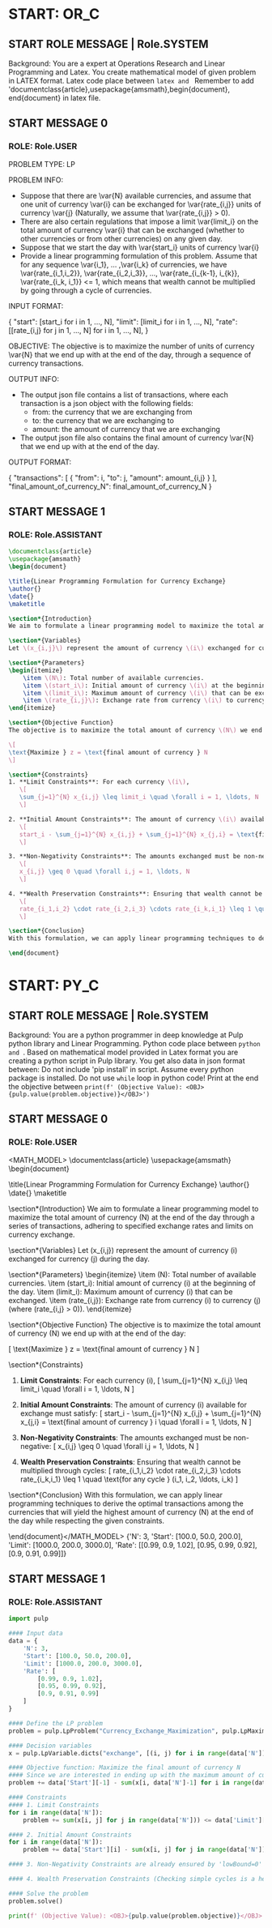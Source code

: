 # START: OR_C 
## START ROLE MESSAGE | Role.SYSTEM 
Background: You are a expert at Operations Research and Linear Programming and Latex. You create mathematical model of given problem in LATEX format. Latex code place between ```latex and ``` Remember to add 'documentclass{article},usepackage{amsmath},begin{document}, end{document} in latex file. 
## START MESSAGE 0 
### ROLE: Role.USER
<DESCRIPTION>
PROBLEM TYPE: LP

PROBLEM INFO: 

- Suppose that there are \var{N} available currencies, and assume that one unit of currency \var{i} can be exchanged for \var{rate_{i,j}} units of currency \var{j} (Naturally, we assume that \var{rate_{i,j}} > 0).
- There are also certain regulations that impose a limit \var{limit_i} on the total amount of currency \var{i} that can be exchanged (whether to other currencies or from other currencies) on any given day.
- Suppose that we start the day with \var{start_i} units of currency \var{i}
- Provide a linear programming formulation of this problem. Assume that for any sequence \var{i_1}, … ,\var{i_k} of currencies, we have \var{rate_{i_1,i_2}}, \var{rate_{i_2,i_3}}, ..., \var{rate_{i_{k-1}, i_{k}}, \var{rate_{i_k, i_1}} <= 1, which means that wealth cannot be multiplied by going through a cycle of currencies.

INPUT FORMAT: 

{
    "start": [start_i for i in 1, ..., N],
    "limit": [limit_i for i in 1, ..., N],
    "rate": [[rate_{i,j} for j in 1, ..., N] for i in 1, ..., N],
}

OBJECTIVE: The objective is to maximize the number of units of currency \var{N} that we end up with at the end of the day, through a sequence of currency transactions.

OUTPUT INFO: 

- The output json file contains a list of transactions, where each transaction is a json object with the following fields:
    - from: the currency that we are exchanging from
    - to: the currency that we are exchanging to
    - amount: the amount of currency that we are exchanging
- The output json file also contains the final amount of currency \var{N} that we end up with at the end of the day.

OUTPUT FORMAT: 

{
    "transactions": [
        {
            "from": i,
            "to": j,
            "amount": amount_{i,j}
        }
    ],
    "final_amount_of_currency_N": final_amount_of_currency_N
}
</DESCRIPTION>


## START MESSAGE 1 
### ROLE: Role.ASSISTANT
```latex
\documentclass{article}
\usepackage{amsmath}
\begin{document}

\title{Linear Programming Formulation for Currency Exchange}
\author{}
\date{}
\maketitle

\section*{Introduction}
We aim to formulate a linear programming model to maximize the total amount of currency \(N\) at the end of the day through a series of transactions, adhering to specified exchange rates and limits on currency exchange.

\section*{Variables}
Let \(x_{i,j}\) represent the amount of currency \(i\) exchanged for currency \(j\) during the day.

\section*{Parameters}
\begin{itemize}
    \item \(N\): Total number of available currencies.
    \item \(start_i\): Initial amount of currency \(i\) at the beginning of the day.
    \item \(limit_i\): Maximum amount of currency \(i\) that can be exchanged.
    \item \(rate_{i,j}\): Exchange rate from currency \(i\) to currency \(j\) (where \(rate_{i,j} > 0\)).
\end{itemize}

\section*{Objective Function}
The objective is to maximize the total amount of currency \(N\) we end up with at the end of the day:

\[
\text{Maximize } z = \text{final amount of currency } N
\]

\section*{Constraints}
1. **Limit Constraints**: For each currency \(i\),
   \[
   \sum_{j=1}^{N} x_{i,j} \leq limit_i \quad \forall i = 1, \ldots, N
   \]

2. **Initial Amount Constraints**: The amount of currency \(i\) available for exchange must satisfy:
   \[
   start_i - \sum_{j=1}^{N} x_{i,j} + \sum_{j=1}^{N} x_{j,i} = \text{final amount of currency } i \quad \forall i = 1, \ldots, N
   \]

3. **Non-Negativity Constraints**: The amounts exchanged must be non-negative:
   \[
   x_{i,j} \geq 0 \quad \forall i,j = 1, \ldots, N
   \]

4. **Wealth Preservation Constraints**: Ensuring that wealth cannot be multiplied through cycles:
   \[
   rate_{i_1,i_2} \cdot rate_{i_2,i_3} \cdots rate_{i_k,i_1} \leq 1 \quad \text{for any cycle } (i_1, i_2, \ldots, i_k)
   \]

\section*{Conclusion}
With this formulation, we can apply linear programming techniques to derive the optimal transactions among the currencies that will yield the highest amount of currency \(N\) at the end of the day while respecting the given constraints.

\end{document}
```

# START: PY_C 
## START ROLE MESSAGE | Role.SYSTEM 
Background: You are a python programmer in deep knowledge at Pulp python library and Linear Programming. Python code place between ```python and ```. Based on mathematical model provided in Latex format you are creating a python script in Pulp library. You get also data in json format between: <DATA></DATA> Do not include 'pip install' in script. Assume every python package is installed. Do not use `while` loop in python code! Print at the end the objective between <OBJ></OBJ> `print(f' (Objective Value): <OBJ>{pulp.value(problem.objective)}</OBJ>')` 
## START MESSAGE 0 
### ROLE: Role.USER
<MATH_MODEL>
\documentclass{article}
\usepackage{amsmath}
\begin{document}

\title{Linear Programming Formulation for Currency Exchange}
\author{}
\date{}
\maketitle

\section*{Introduction}
We aim to formulate a linear programming model to maximize the total amount of currency \(N\) at the end of the day through a series of transactions, adhering to specified exchange rates and limits on currency exchange.

\section*{Variables}
Let \(x_{i,j}\) represent the amount of currency \(i\) exchanged for currency \(j\) during the day.

\section*{Parameters}
\begin{itemize}
    \item \(N\): Total number of available currencies.
    \item \(start_i\): Initial amount of currency \(i\) at the beginning of the day.
    \item \(limit_i\): Maximum amount of currency \(i\) that can be exchanged.
    \item \(rate_{i,j}\): Exchange rate from currency \(i\) to currency \(j\) (where \(rate_{i,j} > 0\)).
\end{itemize}

\section*{Objective Function}
The objective is to maximize the total amount of currency \(N\) we end up with at the end of the day:

\[
\text{Maximize } z = \text{final amount of currency } N
\]

\section*{Constraints}
1. **Limit Constraints**: For each currency \(i\),
   \[
   \sum_{j=1}^{N} x_{i,j} \leq limit_i \quad \forall i = 1, \ldots, N
   \]

2. **Initial Amount Constraints**: The amount of currency \(i\) available for exchange must satisfy:
   \[
   start_i - \sum_{j=1}^{N} x_{i,j} + \sum_{j=1}^{N} x_{j,i} = \text{final amount of currency } i \quad \forall i = 1, \ldots, N
   \]

3. **Non-Negativity Constraints**: The amounts exchanged must be non-negative:
   \[
   x_{i,j} \geq 0 \quad \forall i,j = 1, \ldots, N
   \]

4. **Wealth Preservation Constraints**: Ensuring that wealth cannot be multiplied through cycles:
   \[
   rate_{i_1,i_2} \cdot rate_{i_2,i_3} \cdots rate_{i_k,i_1} \leq 1 \quad \text{for any cycle } (i_1, i_2, \ldots, i_k)
   \]

\section*{Conclusion}
With this formulation, we can apply linear programming techniques to derive the optimal transactions among the currencies that will yield the highest amount of currency \(N\) at the end of the day while respecting the given constraints.

\end{document}</MATH_MODEL>
<DATA>
{'N': 3, 'Start': [100.0, 50.0, 200.0], 'Limit': [1000.0, 200.0, 3000.0], 'Rate': [[0.99, 0.9, 1.02], [0.95, 0.99, 0.92], [0.9, 0.91, 0.99]]}</DATA>


## START MESSAGE 1 
### ROLE: Role.ASSISTANT
```python
import pulp

#### Input data
data = {
    'N': 3, 
    'Start': [100.0, 50.0, 200.0], 
    'Limit': [1000.0, 200.0, 3000.0], 
    'Rate': [
        [0.99, 0.9, 1.02], 
        [0.95, 0.99, 0.92], 
        [0.9, 0.91, 0.99]
    ]
}

#### Define the LP problem
problem = pulp.LpProblem("Currency_Exchange_Maximization", pulp.LpMaximize)

#### Decision variables
x = pulp.LpVariable.dicts("exchange", [(i, j) for i in range(data['N']) for j in range(data['N'])], lowBound=0, cat='Continuous')

#### Objective function: Maximize the final amount of currency N
#### Since we are interested in ending up with the maximum amount of currency N (last currency in the list)
problem += data['Start'][-1] - sum(x[i, data['N']-1] for i in range(data['N'])) + sum(data['Rate'][j][data['N']-1] * x[j, data['N']-1] for j in range(data['N']))

#### Constraints
#### 1. Limit Constraints
for i in range(data['N']):
    problem += sum(x[i, j] for j in range(data['N'])) <= data['Limit'][i]

#### 2. Initial Amount Constraints
for i in range(data['N']):
    problem += data['Start'][i] - sum(x[i, j] for j in range(data['N'])) + sum(x[j, i] for j in range(data['N'])) == data['Start'][i]

#### 3. Non-Negativity Constraints are already ensured by 'lowBound=0' in the LpVariable

#### 4. Wealth Preservation Constraints (Checking simple cycles is a heuristic approach, not implemented here)

#### Solve the problem
problem.solve()

print(f' (Objective Value): <OBJ>{pulp.value(problem.objective)}</OBJ>')
```


